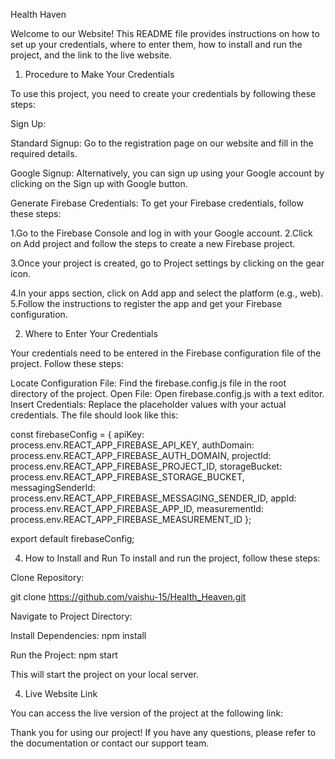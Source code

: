 Health Haven

Welcome to our Website! This README file provides instructions on how to set up your credentials, where to enter them, how to install and run the project, and the link to the live website.

1. Procedure to Make Your Credentials

To use this project, you need to create your credentials by following these steps:

Sign Up:

Standard Signup: Go to the registration page on our website and fill in the required details.

Google Signup: Alternatively, you can sign up using your Google account by clicking on the Sign up with Google button.

Generate Firebase Credentials: To get your Firebase credentials, follow these steps:

  1.Go to the Firebase Console and log in with your Google account.
  2.Click on Add project and follow the steps to create a new Firebase project.
  
  3.Once your project is created, go to Project settings by clicking on the gear icon.
  
  4.In your apps section, click on Add app and select the platform (e.g., web).
  5.Follow the instructions to register the app and get your Firebase configuration.

2. Where to Enter Your Credentials

Your credentials need to be entered in the Firebase configuration file of the project. Follow these steps:

Locate Configuration File: Find the firebase.config.js file in the root directory of the project.
Open File: Open firebase.config.js with a text editor.
Insert Credentials: Replace the placeholder values with your actual credentials. The file should look like this:

const firebaseConfig = {
    apiKey: process.env.REACT_APP_FIREBASE_API_KEY,
    authDomain: process.env.REACT_APP_FIREBASE_AUTH_DOMAIN,
    projectId: process.env.REACT_APP_FIREBASE_PROJECT_ID,
    storageBucket: process.env.REACT_APP_FIREBASE_STORAGE_BUCKET,
    messagingSenderId: process.env.REACT_APP_FIREBASE_MESSAGING_SENDER_ID,
    appId: process.env.REACT_APP_FIREBASE_APP_ID,
    measurementId: process.env.REACT_APP_FIREBASE_MEASUREMENT_ID
};

export default firebaseConfig;

4. How to Install and Run
To install and run the project, follow these steps:

Clone Repository:

git clone https://github.com/vaishu-15/Health_Heaven.git

Navigate to Project Directory:

Install Dependencies:
npm install

Run the Project:
npm start

This will start the project on your local server.

4. Live Website Link
 
You can access the live version of the project at the following link: 

Thank you for using our project! If you have any questions, please refer to the documentation or contact our support team.
